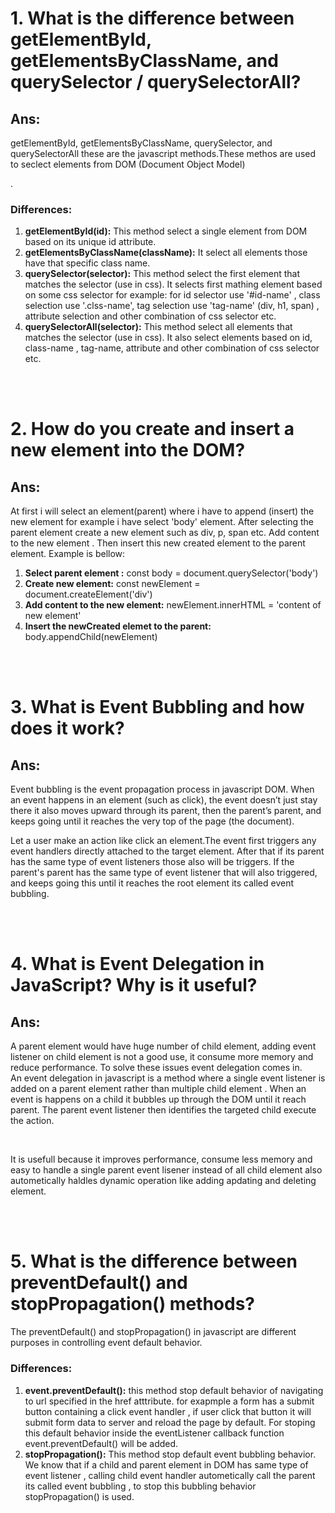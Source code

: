 <h1>1. What is the difference between getElementById, getElementsByClassName, and querySelector / querySelectorAll?</h1>

<h2>Ans:</h2>
<p>getElementById, getElementsByClassName, querySelector, and querySelectorAll these are the javascript methods.These
    methos are used to seclect elements from DOM (Document Object Model)</p>.

<h3>Differences:</h3>
<ol>
<li><b>getElementById(id):</b> This method select a single element from DOM based on its unique id attribute.
</li>

<li>
    <b>getElementsByClassName(className):</b> It select all elements those have that specific class name.
</li>

<li>
    <b>querySelector(selector):</b> This method select the first element that matches the selector (use in css). It
        selects
        first mathing element based on some css selector for example: for id selector use '#id-name' , class selection
        use '.clss-name', tag selection use 'tag-name' (div, h1, span) , attribute selection and other combination of
        css selector etc.
</li>
<li>
        <b>querySelectorAll(selector):</b> This method select all elements that matches the selector (use in css). It
        also
        select elements based on id, class-name , tag-name, attribute and other combination of css selector etc.
</li>
</ol>
</br>
</br>
<h1>2. How do you create and insert a new element into the DOM?</h1>

<h2>Ans:</h2>

<p>At first i will select an element(parent) where i have to append (insert) the new element for example i have
    select 'body' element. After selecting the parent element create a new element such as div, p, span etc. Add
    content to the new element . Then insert this new created element to the parent element. Example is bellow:
    <p />

<ol>

<li> 
     <b>Select parent element :</b>
        const body = document.querySelector('body')
</li>

<li> <b>Create new element:</b>
        const newElement = document.createElement('div')</li>


<li> <b>Add content to the new element:</b>
        newElement.innerHTML = 'content of new element'</li>

<li> <b>Insert the newCreated elemet to the parent:</b>
        body.appendChild(newElement)</li>

</ol>
</br>
</br>

<h1>3. What is Event Bubbling and how does it work?</h1>

<h2>Ans:</h2>
<p>Event bubbling is the event propagation process in javascript DOM. When an event happens in an element (such
    as click), the event doesn’t just stay there it also moves upward through its parent, then the parent’s
    parent, and keeps going until it reaches the very top of the page (the document).
</p>
<p>
    Let a user make an action like click an element.The event first triggers any event handlers directly
    attached to the target element. After that if its parent has the same type of event listeners those also
    will be triggers. If the parent's parent has the same type of event listener that will also triggered, and
    keeps going this until it reaches the root element its called event bubbling.
</p>

</br>
</br>

<h1>4. What is Event Delegation in JavaScript? Why is it useful?</h1>

<h2>Ans:</h2>
<p>A parent element would have huge number of child element, adding event listener on child element is not a
    good use, it consume more memory and reduce performance. To solve these issues event delegation comes
    in.</br>
    An event delegation in javascript is a method where a single event listener is added on a parent element
    rather than multiple child element . When an event is happens on a child it bubbles up through the DOM until
    it reach parent. The parent event listener then identifies the targeted child execute the action.
</p>
</br>
</p>
It is usefull because it improves performance, consume less memory and easy to handle a single parent event
lisener instead of all child element also autometically haldles dynamic operation like adding apdating and
deleting element.
</p>

</br>
</br>

<h1>5. What is the difference between preventDefault() and stopPropagation() methods?</h1>

<p>
    The preventDefault() and stopPropagation() in javascript are different purposes in controlling event default
    behavior.
</p>

<h3>Differences:</h3>

<ol>

<li>
        <b>event.preventDefault():</b> this method stop default behavior of navigating to url specified in the
        href atttribute. for exapmple a form has a submit button containing a click event handler , if user
        click that button it will submit form data to server and reload the page by default. For stoping this
        default behavior inside the eventListener callback function event.preventDefault() will be added.
</li>
<li>
        <b>stopPropagation():</b> This method stop default event bubbling behavior. We know that if a child and
        parent element in DOM has same type of event listener , calling child event handler autometically call
        the parent its called event bubbling , to stop this bubbling behavior stopPropagation() is used.
</li>

</ol>
